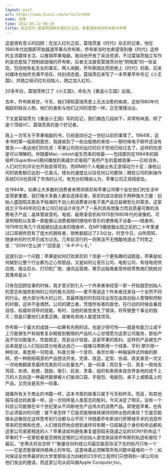 ```yaml
---
layout: post
url: https://www.huxiu.com/article/640
name: 虎嗅
time: 2012-05-22 08:19
title: 在迈克尔·莫瑞茨因病半退红杉之际，来重温他写的乔布斯与苹果
---
```

这是很有意义的回顾：在加入红杉之前，莫瑞茨是《时代》杂志的记者，他在1980年代初期即开始报道苹果与乔布斯，乔布斯当时也希望得到像《时代》这样的主流媒体关注、以推销苹果电脑，故向他开放了采访资源，不过莫瑞茨独立写作的姿态惹恼了控制欲超强的乔布斯，后者无法接受莫瑞茨对他“阴暗面”的一些呈现，包括他有私生女的事实，两人闹翻，乔布斯因此而拒绝上《时代》封面，后来对媒体也始终充满不信任、持封闭态度。莫瑞茨后来写了一本苹果早年传记《小王国》，并随之结识红杉创始人，随之加入红杉。

20多年后，莫瑞茨修订了《小王国》，命名为《重返小王国》出版。

去年，乔布斯离世，今天，我们得知莫瑞茨患上无法治愈的疾病，这些1980年代崛起的硅谷人物，他们的身影与他们之间的恩怨一样，正在慢慢淡出。

下文是莫瑞茨为《重返小王国》写的后记，我们摘选几段如下，非常有味道。除了是个顶级VC，莫瑞茨真的是个好记者。

我上一次写关于苹果电脑的书，已经是四分之一世纪以前的事情了。1984年，这本书的第一版刚刚面世，我就收到了一些出版商的来信——那时候电子邮件还没有普及——表达他们的忧虑：苹果公司阳光灿烂的日子恐怕已经过去了。这样的忧虑是可以理解的。伴随着Mac－intosh诞生而来的喧嚣——包括那则在1984年的超级杯(SuperBowl)期间播放的奥威尔式电视广告所产生的震撼效果——已经消失，人们对它的评论也开始变得苛刻。而IBM的个人电脑业务正变得动力十足；康柏公司的销售额已达到一亿美元，增长的速度比以往任何公司都快；微软公司的新操作系统DOS也获得了市场的认可。有充分的理由认为，苹果公司正摇摇欲坠。

在1984年，如果让大多数的消费者来预测索尼和苹果公司哪个会在他们的生活中变得更重要，我打赌大多数人都会选择前者。索尼的成功源自于两种强大力量：创始人盛田昭夫那永不枯竭的干劲儿和消费者对电子类产品日益微型化的需求。这家成立于1946年的日本公司已经设计并生产了一系列具有想象力而且质量可靠的消费电子产品：晶体管收音机、电视、磁带录音机和1970到1980年代的录像机、可录照相机以及第一款能够让消费者随时随地听音乐的便携电子设备——随身听。1979年仅用几个月就被创造出来的随身听，在MP3播放器出现之前的二十年里通过口耳相传而有了庞大的拥有者，销售额超过了2.5亿台。时至今日，众所周知，随身听的时代早已成为过去。几年前流行的一则笑话不无残酷地道出了时势之变：“SONY怎么拼？”回答是：“A-P-P-L-E。”

这就引出一个问题：苹果是如何打败索尼的？但是一个更有趣的话题是，苹果是如何做到让整个行业都为之心惊胆战，又是如何让音乐公司、电影公司、有线电视供应商、报业巨头、打印机厂商、通讯运营商、黄页出版商甚至传统零售商们统统对其惟命是从？

只有在回顾往事的时候，我才意识到引入一个外来者来经营一家一开始就受创始人的意志和强势影响的公司的极大风险——更不用说这个外来者还来自一个全然不同的行业。绝大部分伟大的公司，其最辉煌的时刻往往出现在由其创始人管理和控制的时期，这并不是偶然。公司的建立者，凭借所有者的直觉，在行动的时候会兼具自信、权威和领导的技能。有时，当他的直觉发生了错误，将导致整个事业的毁灭；但是只要他们决策正确，就难有其他人能望其项背。

乔布斯一个最大的成就——如果有先例的话，也是少得可怜——就是有能力让成千上万能够生产和销售复杂精致到极限的产品的人心甘情愿为这家公司服务，那些产品不仅功能强大，性能稳定，而且设计轻盈。这是苹果的胜利。这样的产品被生产出来就是让人们恰如其分地表达自己——就像马蒂斯用一个线条、亨利·摩尔用一种形状、奥登用一句短语、科普兰用一个音符、香奈尔用一种服装样式所做的那样。把一种刚刚萌芽的产品想法开发、完善、改造、定型、协调、改变甚至一次又一次地推翻直至最终完美到可以批量生产，是一码事；而日复一日、周复一周地去驾驭、劝诱、助推、鼓励、吸引、启发、责备、组织和表扬来自世界各地的成千上万的人去创造一种最终能够被人们放进口袋、手提包、电脑包、桌子上或膝盖上的产品，又完全是另外一码事。

就像所有关于商业的书籍一样，这本书里的故事只属于今天和昨天。而且，和其他描写成功的故事一样，这一次同样是人类意志的胜利。今天决定了明天。没有一个科技公司能够在半个世纪里从不间断地生产出伟大的消费产品。即使是苹果，也有它必须面对的问题：接下来怎样？它是否能够继续保持同样出色的表现？它是否能够永远像现在这样思考和行动都与众不同？伴随着乔布斯进行肝移植手术的消息所带来的恐惧和忧虑，人们很自然地会想到谁终将有朝一日超越这个身份和命运都和这家公司紧密相连的人？苹果该如何避免重复盛田昭夫隐退之后的SONY的命运？苹果的下一任掌舵者是否拥有足够的公司创始人直觉来延续乔布斯的轨迹和冒险？最后，“史蒂夫将会怎样？”衡量任何科技公司最后能否存活下去的标尺只有一个——它是否能够保持精神上的年轻。这意味着必须解答所有问题中最难的一个：如何保证全世界最好的大学里那些活力四射的23岁的工程师们只想得到一家公司向他们发出的邀请，而这家公司从前叫做Apple Computer,Inc。

